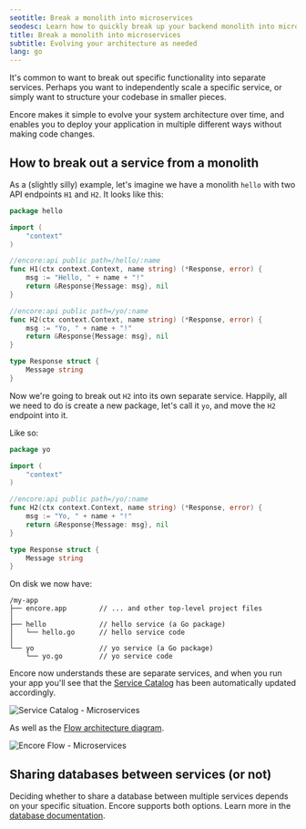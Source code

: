 ```yaml
---
seotitle: Break a monolith into microservices
seodesc: Learn how to quickly break up your backend monolith into microservices using Encore, while avoiding the common pitfalls.
title: Break a monolith into microservices
subtitle: Evolving your architecture as needed
lang: go
---
```


It's common to want to break out specific functionality into separate services. Perhaps you want to independently scale a specific service, or simply want to structure your codebase in smaller pieces.

Encore makes it simple to evolve your system architecture over time, and enables you to deploy your application in multiple different ways without making code changes.

## How to break out a service from a monolith

As a (slightly silly) example, let's imagine we have a monolith `hello` with two API endpoints `H1` and `H2`. It looks like this:

```go
package hello

import (
	"context"
)

//encore:api public path=/hello/:name
func H1(ctx context.Context, name string) (*Response, error) {
	msg := "Hello, " + name + "!"
	return &Response{Message: msg}, nil
}

//encore:api public path=/yo/:name
func H2(ctx context.Context, name string) (*Response, error) {
	msg := "Yo, " + name + "!"
	return &Response{Message: msg}, nil
}

type Response struct {
	Message string
}
```

Now we're going to break out `H2` into its own separate service. Happily, all we need to do is create a new package, let's call it `yo`, and move the `H2` endpoint into it.

Like so:
```go
package yo

import (
	"context"
)

//encore:api public path=/yo/:name
func H2(ctx context.Context, name string) (*Response, error) {
	msg := "Yo, " + name + "!"
	return &Response{Message: msg}, nil
}

type Response struct {
	Message string
}
```

On disk we now have:
```
/my-app
├── encore.app        // ... and other top-level project files
│
├── hello             // hello service (a Go package)
│   └── hello.go      // hello service code
│
└── yo                // yo service (a Go package)
    └── yo.go         // yo service code
```

Encore now understands these are separate services, and when you run your app you'll see that the [Service Catalog](/docs/develop/api-docs) has been automatically updated accordingly.

<img src="/assets/docs/microservices-service-catalog.png" title="Service Catalog - Microservices" />

As well as the [Flow architecture diagram](/docs/observability/encore-flow).

<img src="/assets/docs/microservices-flow.png" title="Encore Flow - Microservices" />

## Sharing databases between services (or not)

Deciding whether to share a database between multiple services depends on your specific situation. Encore supports both options. Learn more in the [database documentation](/docs/how-to/share-db-between-services).

